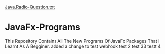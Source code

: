 [Java.Radio-Question.txt](https://github.com/XSuhaniSinghX/JavaFx-Programs/files/10054020/Java.Radio-Question.txt)
# JavaFx-Programs
This Repository Contains All The New Programs Of JavaFx Packages That I Learnt As A Begginer.
added a change to test webhook
test 2 
test 33
testt 4
